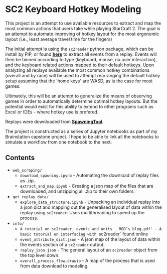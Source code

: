 # SC2 Keyboard Hotkey Modeling

This project is an attempt to use available resources to extract and map the most common actions that users take while playing StarCraft 2. The goal is an attempt to automate improving of hotkey layout for the most ergonomic layout (i.e., least average travel time for the fingers)

The initial attempt is using the `sc2reader` python package, which can be install by PiP, or found __[here](https://github.com/ggtracker/sc2reader)__ to extract all events from a replay. Events will then be binned according to type (keyboard, mouse, no user interaction), and the keyboard related actions mapped to their default hotkeys. Upon analyzing all replays available the most common hotkey combinations (overall and by race) will be used to attempt rearranging the default hotkey setup assuming that the 'home keys' are WASD, as is the case for most games.

Ultimately, this will be an attempt to generalize the means of observing games in order to automatically determine optimal hotkey layouts. But the potential would exist for this ability to extend to other programs such as Excel or IDEs - where hotkey use is prefered.

Replays were downloaded from __[SpawningTool](https://lotv.spawningtool.com)__.

The project is constructed as a series of Jupyter notebooks as part of my Brainstation capstone project. I hope to be able to link all the notebooks to simulate a workflow from one notebook to the next.

## Contents
* `web_scraping/`
    * `download_spawning.ipynb` - Automating the download of replay files as .zip.
    * `extract_and_map.ipynb` - Creating a json map of the files that are downloaded, and unzipping all .zip to their own folders.
* `get_replay_data/`
    * `explore_data_structure.ipynb` - Unpacking an individual replay into a json dict and mapping out the generalised layout of data within the replay using `sc2reader`. Uses multithreading to speed up the process.
* `info/`
    * `A tutorial on sc2reader_ events and units _ MGD’s blog.pdf' - A basic tutorial on interfacing with `sc2reader` found online
    * `event_attribute_dict.json` - A json map of the layout of data within the events section of a `sc2reader` output.
    * `replay_json.json` - The general layout of an `sc2reader` object from the top level down.
    * `overall_process_flow.drawio` - A map of the process that is used from data download to modeling.